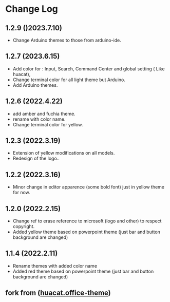 # Change Log
## 1.2.9 ()2023.7.10)
- Change Arduino themes to those from arduino-ide.
## 1.2.7 (2023.6.15)
- Add color for : Input, Search, Command Center and global setting ( Like huacat),
- Change terminal color for all light theme but Arduino.
- Add Arduino themes.
## 1.2.6 (2022.4.22)
- add amber and fuchia theme.
- rename with color name.
- Change terminal color for yellow.
## 1.2.3 (2022.3.19)
- Extension of yellow modifications on all models.
- Redesign of the logo..
## 1.2.2 (2022.3.16)
- Minor change in editor apparence (some bold font) just in yellow theme for now.
## 1.2.0 (2022.2.15)
- Change ref to erase reference to microsoft (logo and other) to respect copyright.
- Added yellow theme based on powerpoint theme (just bar and button background are changed)
## 1.1.4 (2022.2.11)
- Rename themes with added color name
- Added red theme based on powerpoint theme (just bar and button background are changed)

## fork from ([huacat.office-theme](https://github.com/huacat1017/huacat.office-theme))